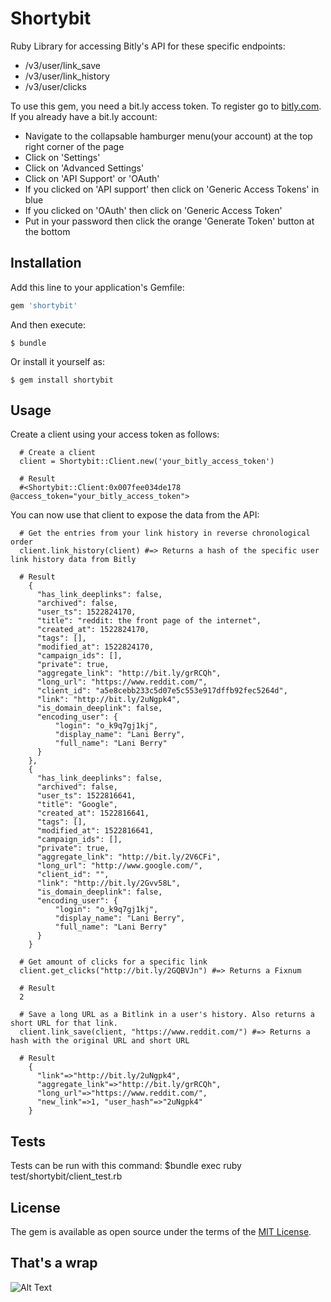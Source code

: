 # Shortybit

Ruby Library for accessing Bitly's API for these specific endpoints:
  - /v3/user/link_save
  - /v3/user/link_history
  - /v3/user/clicks

To use this gem, you need a bit.ly access token.  To register go to [bitly.com](https://bitly.com/a/sign_up?utm_content=site-free-button&utm_source=organic&utm_medium=website&utm_campaign=null&utm_cta=site-free-button).  
If you already have a bit.ly account:
  - Navigate to the collapsable hamburger menu(your account) at the top right corner of the page
  - Click on 'Settings'
  - Click on 'Advanced Settings'
  - Click on 'API Support' or 'OAuth'
  - If you clicked on 'API support' then click on 'Generic Access Tokens' in blue
  - If you clicked on 'OAuth' then click on 'Generic Access Token'
  - Put in your password then click the orange 'Generate Token' button at the bottom

## Installation

Add this line to your application's Gemfile:

```ruby
gem 'shortybit'
```

And then execute:

    $ bundle

Or install it yourself as:

    $ gem install shortybit

## Usage

Create a client using your access token as follows:
```
  # Create a client
  client = Shortybit::Client.new('your_bitly_access_token')

  # Result 
  #<Shortybit::Client:0x007fee034de178 @access_token="your_bitly_access_token">

```

You can now use that client to expose the data from the API:
```
  # Get the entries from your link history in reverse chronological order
  client.link_history(client) #=> Returns a hash of the specific user link history data from Bitly

  # Result
    {
      "has_link_deeplinks": false,
      "archived": false,
      "user_ts": 1522824170,
      "title": "reddit: the front page of the internet",
      "created_at": 1522824170,
      "tags": [],
      "modified_at": 1522824170,
      "campaign_ids": [],
      "private": true,
      "aggregate_link": "http://bit.ly/grRCQh",
      "long_url": "https://www.reddit.com/",
      "client_id": "a5e8cebb233c5d07e5c553e917dffb92fec5264d",
      "link": "http://bit.ly/2uNgpk4",
      "is_domain_deeplink": false,
      "encoding_user": {
          "login": "o_k9q7gj1kj",
          "display_name": "Lani Berry",
          "full_name": "Lani Berry"
      }
    },
    {
      "has_link_deeplinks": false,
      "archived": false,
      "user_ts": 1522816641,
      "title": "Google",
      "created_at": 1522816641,
      "tags": [],
      "modified_at": 1522816641,
      "campaign_ids": [],
      "private": true,
      "aggregate_link": "http://bit.ly/2V6CFi",
      "long_url": "http://www.google.com/",
      "client_id": "",
      "link": "http://bit.ly/2Gvv58L",
      "is_domain_deeplink": false,
      "encoding_user": {
          "login": "o_k9q7gj1kj",
          "display_name": "Lani Berry",
          "full_name": "Lani Berry"
      }
    }
```

```
  # Get amount of clicks for a specific link
  client.get_clicks("http://bit.ly/2GQBVJn") #=> Returns a Fixnum

  # Result 
  2
```

```
  # Save a long URL as a Bitlink in a user's history. Also returns a short URL for that link.
  client.link_save(client, "https://www.reddit.com/") #=> Returns a hash with the original URL and short URL 

  # Result
    {
      "link"=>"http://bit.ly/2uNgpk4", 
      "aggregate_link"=>"http://bit.ly/grRCQh", 
      "long_url"=>"https://www.reddit.com/", 
      "new_link"=>1, "user_hash"=>"2uNgpk4"
    }
```
## Tests

Tests can be run with this command:
  $bundle exec ruby test/shortybit/client_test.rb

## License

The gem is available as open source under the terms of the [MIT License](http://opensource.org/licenses/MIT).

## That's a wrap
![Alt Text](https://giphy.com/gifs/sleep-ZLxRWG0vhzpiE)
